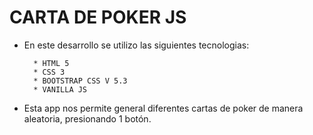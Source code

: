 # CARTA DE POKER JS

* En este desarrollo se utilizo las siguientes tecnologias:

        * HTML 5
        * CSS 3
        * BOOTSTRAP CSS V 5.3
        * VANILLA JS

* Esta app nos permite general diferentes cartas de poker de manera aleatoria,
  presionando 1 botón.
